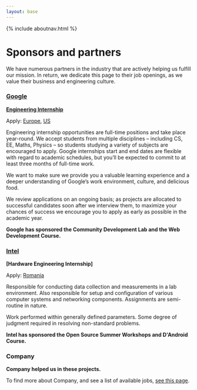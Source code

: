 ```yaml
---
layout: base
---
```


{% include aboutnav.html %}

# Sponsors and partners

We have numerous partners in the industry that are actively helping us fulfill
our mission. In return, we dedicate this page to their job openings,
as we value their business and engineering culture.

### [Google](http://www.google.com)

<!--
Logo doesn't fit very well right now.

![Google Logo]({{site.basepath}}resources/promo/sponsors/google-logo.jpg)
-->

**[Engineering Internship](http://www.google.com/intl/en/jobs/students/tech/)**

Apply:
    [Europe](http://www.google.com/intl/en/jobs/students/tech/internships/emea/),
    [US](http://www.google.com/intl/en/jobs/students/tech/internships/uscanada/)

Engineering internship opportunities are full-time positions and take
place year-round. We accept students from multiple disciplines – including CS,
EE, Maths, Physics – so students studying a variety of subjects are encouraged
to apply. Google internships start and end dates are flexible with regard to
academic schedules, but you’ll be expected to commit to at least three months of
full-time work.

We want to make sure we provide you a valuable learning experience and a deeper
understanding of Google’s work environment, culture, and delicious food.

We review applications on an ongoing basis; as projects are allocated to
successful candidates soon after we interview them, to maximize your chances of
success we encourage you to apply as early as possible in the academic year.

**Google has sponsored the Community Development Lab and the Web Development
Course.**

### [Intel](http://www.intel.com)

**[Hardware Engineering Internship]**

Apply:
    [Romania](http://www.intel.com/jobs/jobsearch/index_rcg2.htm?job=627712&src=PA-10002)

Responsible for conducting data collection and measurements in a lab
environment. Also responsible for setup and configuration of various
computer systems and networking components. Assignments are semi-routine
in nature.

Work performed within generally defined parameters. Some degree
of judgment required in resolving non-standard problems.

**Intel has sponsored the Open Source Summer Workshops and D'Android Course.**

### Company

**Company helped us in these projects.**

To find more about Company, and see a list of available jobs, [see this page](/partners/company).
